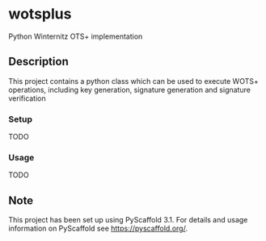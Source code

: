 # wotsplus

Python Winternitz OTS+ implementation


## Description

This project contains a python class which can be used to execute WOTS+ operations, including key generation, signature generation and signature verification

### Setup
TODO

### Usage
TODO

## Note

This project has been set up using PyScaffold 3.1. For details and usage
information on PyScaffold see https://pyscaffold.org/.
